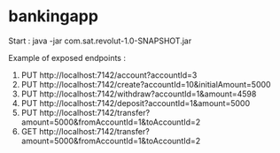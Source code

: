 # bankingapp

Start : java -jar com.sat.revolut-1.0-SNAPSHOT.jar

  Example of exposed endpoints :
  1. PUT http://localhost:7142/account?accountId=3
  2. PUT http://localhost:7142/create?accountId=10&initialAmount=5000
  3. PUT http://localhost:7142/withdraw?accountId=1&amount=4598
  4. PUT http://localhost:7142/deposit?accountId=1&amount=5000
  5. PUT http://localhost:7142/transfer?amount=5000&fromAccountId=1&toAccountId=2
  6. GET http://localhost:7142/transfer?amount=5000&fromAccountId=1&toAccountId=2
